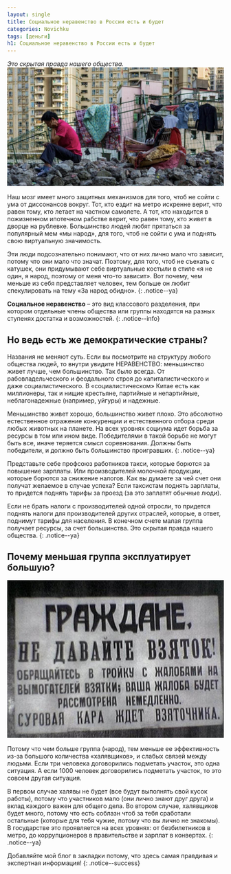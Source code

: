 ```yaml
---
layout: single
title: Социальное неравенство в России есть и будет
categories: Novichku
tags: [деньги]
h1: Социальное неравенство в России есть и будет
---
```

*Это скрытая правда нашего общества.*
![money](/assets/images/novichku/bib/money_175.jpg)



Наш мозг имеет много защитных механизмов для того, чтоб не сойти с ума от диссонансов вокруг. Тот, кто ездит на метро искренне верит, что равен тому, кто летает на частном самолете. А тот, кто находится в пожизненном ипотечном рабстве верит, что равен тому, кто живет в дворце на рублевке. Большинство людей любят прятаться за популярный мем «мы народ», для того, чтоб не сойти с ума и поднять свою виртуальную значимость.

Эти люди подсознательно понимают, что от них лично мало что зависит, потому что они мало что значат. Поэтому, для того, чтоб не съехать с катушек, они придумывают себе виртуальные костыли в стиле «я не один, я народ, поэтому от меня что-то зависит». Вот почему, чем меньше из себя
 представляет человек, тем больше он любит спекулировать на тему «За народ обидно».
{: .notice--ya}

**Социальное неравенство** – это вид классового разделения, при котором отдельные члены общества или группы находятся на разных ступенях достатка и возможностей.
{: .notice--info}

## Но ведь есть же демократические страны?

Названия не меняют суть. Если вы посмотрите на структуру любого общества людей, то внутри увидите НЕРАВЕНСТВО: меньшинство живет лучше, чем большинство. Так было всегда. От рабовладельческого и феодального строя до капиталистического и даже социалистического. В «социалистическом» Китае есть как миллионеры, так и нищие крестьяне, партийные и непартийные, неблагонадежные (например, уйгуры) и надежные.


Меньшинство живет хорошо, большинство живет плохо. Это абсолютно естественное отражение конкуренции и естественного отбора среди любых животных на планете. На всех уровнях социума идет борьба за ресурсы в том или ином виде. Победителями в такой борьбе не могут быть все, иначе теряется смысл соревнования. Должны быть победители, и должно быть большинство проигравших.
{: .notice--ya}

Представьте себе профсоюз работников такси, которые борются за повышение зарплаты. Или производителей молочной продукции, которые борются за снижение налогов. Как вы думаете за чей счет они получат желаемое в случае успеха? Если таксистам поднять зарплаты, то придется поднять тарифы за проезд (за это заплатят обычные люди). 

Если не брать налоги с производителей одной отросли, то придется поднять налоги для производителей других отраслей, которые, в ответ, поднимут тарифы для населения. В конечном счете малая группа получает ресурсы, за счет большинства. Это скрытая правда нашего общества.
{: .notice--ya}

## Почему меньшая группа эксплуатирует большую?

 <a href="/assets/images/novichku/bib/money_177.jpg" class="image-popup">
<img src="/assets/images/novichku/bib/money_177.jpg" alt="dopros">
</a>

Потому что чем больше группа (народ), тем меньше ее эффективность из-за большого количества «халявщиков», и слабых связей между людьми. Если три человека договорились подметать участок, это одна ситуация. А если 1000 человек договорились подметать участок, то это совсем другая ситуация.

В	первом случае халявы не будет (все будут выполнять свой кусок работы), потому что участников мало (они лично знают друг друга) и вклад каждого важен для общего дела. Во втором случае, халявщиков будет много, потому что есть соблазн чтоб за тебя сработали остальные (которые для тебя чужие, потому что вы лично не знакомы). В государстве это проявляется на всех уровнях: от безбилетников в метро, до коррупционеров в правительстве и зарплат в конвертах.
{: .notice--ya}
 
Добавляйте мой блог в закладки потому, что здесь самая правдивая и экспертная информация!
{: .notice--success}